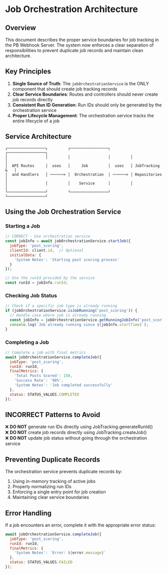 # Job Orchestration Architecture

## Overview

This document describes the proper service boundaries for job tracking in the PB Webhook Server. The system now enforces a clear separation of responsibilities to prevent duplicate job records and maintain clean architecture.

## Key Principles

1. **Single Source of Truth**: The `jobOrchestrationService` is the ONLY component that should create job tracking records
2. **Clear Service Boundaries**: Routes and controllers should never create job records directly
3. **Consistent Run ID Generation**: Run IDs should only be generated by the orchestration service
4. **Proper Lifecycle Management**: The orchestration service tracks the entire lifecycle of a job

## Service Architecture

```
┌─────────────────┐         ┌─────────────────┐         ┌─────────────────┐
│                 │         │                 │         │                 │
│  API Routes     │  uses   │     Job         │  uses   │ JobTracking &   │
│  and Handlers   │ ──────> │  Orchestration  │ ──────> │ Repositories    │
│                 │         │    Service      │         │                 │
└─────────────────┘         └─────────────────┘         └─────────────────┘
```

## Using the Job Orchestration Service

### Starting a Job

```javascript
// CORRECT - Use orchestration service
const jobInfo = await jobOrchestrationService.startJob({
  jobType: 'post_scoring', 
  clientId: client.id,  // Optional
  initialData: {
    'System Notes': 'Starting post scoring process'
  }
});

// Use the runId provided by the service
const runId = jobInfo.runId;
```

### Checking Job Status

```javascript
// Check if a specific job type is already running
if (jobOrchestrationService.isJobRunning('post_scoring')) {
  // Handle case where job is already running
  const jobInfo = jobOrchestrationService.getRunningJobInfo('post_scoring');
  console.log(`Job already running since ${jobInfo.startTime}`);
}
```

### Completing a Job

```javascript
// Complete a job with final metrics
await jobOrchestrationService.completeJob({
  jobType: 'post_scoring',
  runId: runId,
  finalMetrics: {
    'Total Posts Scored': 150,
    'Success Rate': '98%',
    'System Notes': 'Job completed successfully'
  },
  status: STATUS_VALUES.COMPLETED
});
```

## INCORRECT Patterns to Avoid

❌ **DO NOT** generate run IDs directly using JobTracking.generateRunId()  
❌ **DO NOT** create job records directly using JobTracking.createJob()  
❌ **DO NOT** update job status without going through the orchestration service  

## Preventing Duplicate Records

The orchestration service prevents duplicate records by:

1. Using in-memory tracking of active jobs
2. Properly normalizing run IDs 
3. Enforcing a single entry point for job creation
4. Maintaining clear service boundaries

## Error Handling

If a job encounters an error, complete it with the appropriate error status:

```javascript
await jobOrchestrationService.completeJob({
  jobType: 'post_scoring',
  runId: runId,
  finalMetrics: {
    'System Notes': `Error: ${error.message}`
  },
  status: STATUS_VALUES.FAILED
});
```